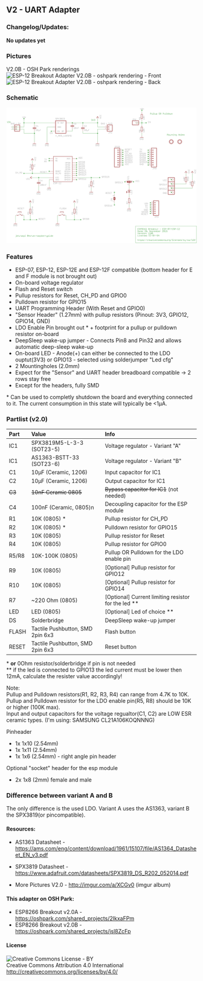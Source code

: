 ## V2 - UART Adapter

### Changelog/Updates:
**No updates yet**

### Pictures
V2.0B - OSH Park renderings<br />
<img src="https://644db4de3505c40a0444-327723bce298e3ff5813fb42baeefbaa.ssl.cf1.rackcdn.com/cda4885ff9c815bfce81c57c0f935989.png" width="300" alt="ESP-12 Breakout Adapter V2.0B - oshpark rendering - Front" />&nbsp;
<img src="https://644db4de3505c40a0444-327723bce298e3ff5813fb42baeefbaa.ssl.cf1.rackcdn.com/7dc941ad2a23355561b62406c76aa261.png" width="300" alt="ESP-12 Breakout Adapter V2.0B - oshpark rendering - Back" />
<br />
### Schematic
<img src="https://raw.githubusercontent.com/8n1/ESP8266-Breakout-Adapter/master/Breakout%20Adapter%20v2/Breakout%20Adapter%20v2.0B%20-%20SPX3819/ESP%20Breakout%20Adapter%20-%20v2_0B%20-%20SPX3819_schematic.png" width="600" alt="ESP-12 Breakout Adapter V2.0B - Schematic" />


### Features
* ESP-07, ESP-12, ESP-12E and ESP-12F compatible (bottom header for E and F module is not brought out)
* On-board voltage regulator
* Flash and Reset switch
* Pullup resistors for Reset, CH_PD and GPIO0
* Pulldown resistor for GPIO15
* UART Programming Header (With Reset and GPIO0)
* "Sensor Header" (1.27mm) with pullup resistors (Pinout: 3V3, GPIO12, GPIO14, GND)
* LDO Enable Pin brought out * + footprint for a pullup or pulldown resistor on-board 
* DeepSleep wake-up jumper - Connects Pin8 and Pin32 and allows automatic deep-sleep wake-up
* On-board LED - Anode(+) can either be connected to the LDO ouptut(3V3) or GPIO13 - selected using solderjumper "Led cfg"
* 2 Mountingholes (2.0mm)
* Expect for the "Sensor" and UART header breadboard compatible -> 2 rows stay free
* Except for the headers, fully SMD

\* Can be used to completly shutdown the board and everything connected to it. The current consumption in this state will typically be &lt;1µA. 

### Partlist (v2.0)
| Part  | Value                      | Info                |
|:------|:---------------------------|:--------------------|
| IC1   | SPX3819M5-L-3-3 (SOT23-5) | Voltage regulator - Variant "A" |
| IC1   | AS1363-BSTT-33 (SOT23-6)  | Voltage regulator - Variant "B" |
| C1    | 10µF (Ceramic, 1206)      | Input capacitor for IC1 |
| C2    | 10µF (Ceramic, 1206)      | Output capacitor for IC1 |
| <del>C3</del>    | <del>10nF Ceramic 0805</del>      | <del>Bypass capacitor for IC1</del> (not needed) |
| C4    | 100nF (Ceramic, 0805)n    | Decoupling capacitor for the ESP module |
| R1    | 10K (0805) *              | Pullup resistor for CH_PD  |
| R2    | 10K (0805) *              | Pulldown resistor for GPIO15  |
| R3    | 10K (0805)                | Pullup resistor for Reset |
| R4    | 10K (0805)                | Pullup resistor for GPIO0 |
| R5/R8 | 10K-100K (0805)           | Pullup OR Pulldown for the LDO enable pin |
| R9    | 10K (0805)                | [Optional] Pullup resistor for GPIO12 |
| R10   | 10K (0805)                | [Optional] Pullup resistor for GPIO14 |
| R7    | ~220 Ohm (0805)           | [Optional] Current limiting resistor for the led ** |
| LED   | LED (0805)                | [Optional] Led of choice ** |
| DS    | Solderbridge       | DeepSleep wake-up jumper |
| FLASH | Tactile Pushbutton, SMD 2pin 6x3       | Flash button |
| RESET | Tactile Pushbutton, SMD 2pin 6x3       | Reset button |

\* **or** 0Ohm resistor/solderbridge if pin is not needed<br /> 
\** if the led is connected to GPIO13 the led current must be lower then 12mA, calculate the resister value accordingly!

Note:  
Pullup and Pulldown resistors(R1, R2, R3, R4) can range from 4.7K to 10K.  
Pullup and Pulldown resistor for the LDO enable pin(R5, R8) should be 10K or higher (100K max).  
Input and output capacitors for the voltage regualtor(C1, C2) are LOW ESR ceramic types. (I'm using: SAMSUNG CL21A106KOQNNNG) 

Pinheader
* 1x 1x10 (2.54mm)
* 1x 1x11 (2.54mm)
* 1x 1x6 (2.54mm) - right angle pin header

Optional "socket" header for the esp module
* 2x 1x8 (2mm) female and male

### Difference between variant A and B
The only difference is the used LDO. Variant A uses the AS1363, variant B the SPX3819(or pincompatible).

#### Resources:
- AS1363 Datasheet - https://ams.com/eng/content/download/1961/15107/file/AS1364_Datasheet_EN_v3.pdf
- SPX3819 Datasheet - https://www.adafruit.com/datasheets/SPX3819_DS_R202_052014.pdf

- More Pictures V2.0 - http://imgur.com/a/XCGv0 (imgur album)

#### This adapter on OSH Park:
- ESP8266 Breakout v2.0A - https://oshpark.com/shared_projects/2IkxaFPm
- ESP8266 Breakout v2.0B - https://oshpark.com/shared_projects/jsl8ZcFp

#### License
<img src="http://mirrors.creativecommons.org/presskit/buttons/88x31/png/by.png" alt="Creative Commons License - BY" /><br />
Creative Commons Attribution 4.0 International<br />
http://creativecommons.org/licenses/by/4.0/
